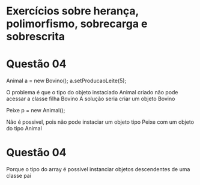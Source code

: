 # Exercícios sobre herança, polimorfismo, sobrecarga e sobrescrita

# Questão 04

Animal a = new Bovino();
a.setProducaoLeite(5);

O problema é que o tipo do objeto instaciado Animal criado não pode acessar a classe filha Bovino
A solução seria criar um objeto Bovino

Peixe p = new Animal();

Não é possivel, pois não pode instaciar um objeto tipo Peixe com um objeto do 
tipo Animal

# Questão 04

Porque o tipo do array é possivel instanciar objetos descendentes de uma classe pai